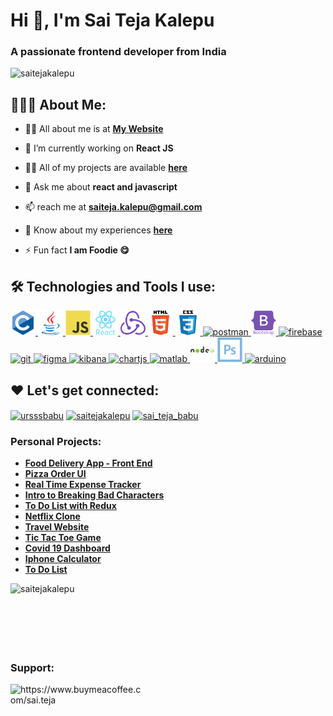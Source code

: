 
<h1 align="left">Hi 👋, I'm Sai Teja Kalepu</h1>
<h3 align="left">A passionate frontend developer from India</h3>

<p align="left"> <img src="https://komarev.com/ghpvc/?username=saitejakalepu&label=Profile%20views&color=0e75b6&style=flat" alt="saitejakalepu" /> </p>

## 👨🏻‍💻 About Me:

- 🙋‍♂️ All about me is at **[My Website](https://saitejakalepu-portfolio.web.app/)**

- 🔭 I’m currently working on **React JS**

- 👨‍💻 All of my projects are available **[here](https://saitejakalepu-portfolio.web.app/project)**

- 💬 Ask me about **react and javascript**

- 📫 reach me at **saiteja.kalepu@gmail.com**

- 📄 Know about my experiences **[here](https://firebasestorage.googleapis.com/v0/b/saitejakalepu-portfolio.appspot.com/o/Resume.pdf?alt=media&token=25c95f21-235f-4fe4-8bc2-29b2ca79b746)**

- ⚡ Fun fact **I am Foodie 😋**

## 🛠️ Technologies and Tools I use:
<p align="left"> 
  
  <a href="https://www.cprogramming.com/" target="_blank" rel="noreferrer"> <img src="https://raw.githubusercontent.com/devicons/devicon/master/icons/c/c-original.svg" alt="c" width="40" height="40"/> </a> 
  <a href="https://www.java.com" target="_blank" rel="noreferrer"> <img src="https://raw.githubusercontent.com/devicons/devicon/master/icons/java/java-original.svg" alt="java" width="40" height="40"/> </a> 
  <a href="https://developer.mozilla.org/en-US/docs/Web/JavaScript" target="_blank" rel="noreferrer"> <img src="https://raw.githubusercontent.com/devicons/devicon/master/icons/javascript/javascript-original.svg" alt="javascript" width="40" height="40"/> </a> 
  <a href="https://reactjs.org/" target="_blank" rel="noreferrer"> <img src="https://raw.githubusercontent.com/devicons/devicon/master/icons/react/react-original-wordmark.svg" alt="react" width="40" height="40"/> </a>
   <a href="https://redux.js.org" target="_blank" rel="noreferrer"> <img src="https://raw.githubusercontent.com/devicons/devicon/master/icons/redux/redux-original.svg" alt="redux" width="40" height="40"/> </a> 
    <a href="https://www.w3.org/html/" target="_blank" rel="noreferrer"> <img src="https://raw.githubusercontent.com/devicons/devicon/master/icons/html5/html5-original-wordmark.svg" alt="html5" width="40" height="40"/> </a>
  <a href="https://www.w3schools.com/css/" target="_blank" rel="noreferrer"> <img src="https://raw.githubusercontent.com/devicons/devicon/master/icons/css3/css3-original-wordmark.svg" alt="css3" width="40" height="40"/> </a> 
 <a href="https://postman.com" target="_blank" rel="noreferrer"> <img src="https://www.vectorlogo.zone/logos/getpostman/getpostman-icon.svg" alt="postman" width="40" height="40"/> </a> 
  <a href="https://getbootstrap.com" target="_blank" rel="noreferrer"> <img src="https://raw.githubusercontent.com/devicons/devicon/master/icons/bootstrap/bootstrap-plain-wordmark.svg" alt="bootstrap" width="40" height="40"/> </a> 
  <a href="https://firebase.google.com/" target="_blank" rel="noreferrer"> <img src="https://www.vectorlogo.zone/logos/firebase/firebase-icon.svg" alt="firebase" width="40" height="40"/> </a> 
  <a href="https://git-scm.com/" target="_blank" rel="noreferrer"> <img src="https://www.vectorlogo.zone/logos/git-scm/git-scm-icon.svg" alt="git" width="40" height="40"/> </a> 
  <a href="https://www.figma.com/" target="_blank" rel="noreferrer"> <img src="https://www.vectorlogo.zone/logos/figma/figma-icon.svg" alt="figma" width="40" height="40"/> </a>
  <a href="https://www.elastic.co/kibana" target="_blank" rel="noreferrer"> <img src="https://www.vectorlogo.zone/logos/elasticco_kibana/elasticco_kibana-icon.svg" alt="kibana" width="40" height="40"/> </a>
   <a href="https://www.chartjs.org" target="_blank" rel="noreferrer"> <img src="https://www.chartjs.org/media/logo-title.svg" alt="chartjs" width="40" height="40"/> </a> 
  <a href="https://www.mathworks.com/" target="_blank" rel="noreferrer"> <img src="https://upload.wikimedia.org/wikipedia/commons/2/21/Matlab_Logo.png" alt="matlab" width="40" height="40"/> </a> <a href="https://nodejs.org" target="_blank" rel="noreferrer"> <img src="https://raw.githubusercontent.com/devicons/devicon/master/icons/nodejs/nodejs-original-wordmark.svg" alt="nodejs" width="40" height="40"/> </a> 
  <a href="https://www.photoshop.com/en" target="_blank" rel="noreferrer"> <img src="https://raw.githubusercontent.com/devicons/devicon/master/icons/photoshop/photoshop-line.svg" alt="photoshop" width="40" height="40"/> </a>
  <a href="https://www.arduino.cc/" target="_blank" rel="noreferrer"> <img src="https://cdn.worldvectorlogo.com/logos/arduino-1.svg" alt="arduino" width="40" height="40"/> </a> 
</p>

## ❤️ Let's get connected:
<p align="left">
<a href="https://twitter.com/ursssbabu" target="blank"><img align="center" src="https://raw.githubusercontent.com/rahuldkjain/github-profile-readme-generator/master/src/images/icons/Social/twitter.svg" alt="ursssbabu" height="30" width="40" /></a>
<a href="https://linkedin.com/in/saitejakalepu" target="blank"><img align="center" src="https://raw.githubusercontent.com/rahuldkjain/github-profile-readme-generator/master/src/images/icons/Social/linked-in-alt.svg" alt="saitejakalepu" height="30" width="40" /></a>
<a href="https://instagram.com/sai_teja_babu" target="blank"><img align="center" src="https://raw.githubusercontent.com/rahuldkjain/github-profile-readme-generator/master/src/images/icons/Social/instagram.svg" alt="sai_teja_babu" height="30" width="40" /></a>
</p>

<h3 align="left">Personal Projects:</h3>

- <a href="https://github.com/saitejakalepu/Food-Delivery-App-FrontEnd" >**Food Delivery App - Front End**</a>
- <a href="https://github.com/saitejakalepu/Pizza-order-UI" >**Pizza Order UI**</a>
- <a href="https://github.com/saitejakalepu/Realtime-Expense-Tracker-Redux" >**Real Time Expense Tracker**</a>
- <a href="https://github.com/saitejakalepu/Breaking-Bad" >**Intro to Breaking Bad Characters**</a>
- <a href="https://github.com/saitejakalepu/TodoList-Redux" >**To Do List with Redux**</a>
- <a href="https://github.com/saitejakalepu/netflix-clone" >**Netflix Clone**</a>
- <a href="https://github.com/saitejakalepu/TravelWebsite" >**Travel Website**</a>
- <a href="https://github.com/saitejakalepu/Tic-Tac-Toe_Game" >**Tic Tac Toe Game**</a>
- <a href="https://github.com/saitejakalepu/Covid19-dashboard" >**Covid 19 Dashboard**</a>
- <a href="https://github.com/saitejakalepu/Iphone-Calculator-React-App" >**Iphone Calculator**</a>
- <a href="https://github.com/saitejakalepu/ToDoList-React-App" >**To Do List**</a>


<p><img align="left" src="https://github-readme-stats.vercel.app/api/top-langs?username=saitejakalepu&show_icons=true&locale=en&layout=compact" alt="saitejakalepu" /></p>
<br><br><br><br><br><br>

<h3 align="left">Support:</h3>
<p><a href="https://www.buymeacoffee.com/sai.teja"> <img align="left" src="https://cdn.buymeacoffee.com/buttons/v2/default-yellow.png" height="50" width="210" alt="https://www.buymeacoffee.com/sai.teja" /></a></p>

